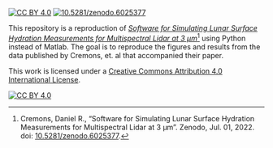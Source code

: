 [![CC BY 4.0][cc-by-shield]][cc-by] [![10.5281/zenodo.6025377][doi-shield]][doi]

This repository is a reproduction of [_Software for Simulating Lunar Surface Hydration Measurements for Multispectral Lidar at 3 µm_](./Earth%20and%20Space%20Science%20-%202022%20-%20Cremons.pdf)[^1]
using Python instead of Matlab. The goal is to reproduce the figures and results
from the data published by Cremons, et. al that accompanied their paper.

This work is licensed under a
[Creative Commons Attribution 4.0 International License][cc-by].

[![CC BY 4.0][cc-by-image]][cc-by]

[^1]: Cremons, Daniel R., “Software for Simulating Lunar Surface Hydration Measurements for Multispectral Lidar at 3 µm”. Zenodo, Jul. 01, 2022. doi: [10.5281/zenodo.6025377](https://doi.org/10.1029/2022EA002277).

[doi]: https://doi.org/10.1029/2022EA002277
[doi-shield]: https://www.zenodo.org/badge/DOI/10.5281/zenodo.6025377.svg
[cc-by]: http://creativecommons.org/licenses/by/4.0/
[cc-by-image]: https://i.creativecommons.org/l/by/4.0/88x31.png
[cc-by-shield]: https://img.shields.io/badge/License-CC%20BY%204.0-lightgrey.svg
